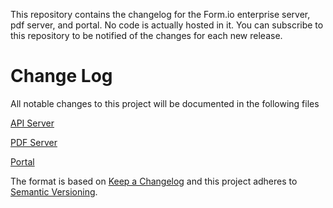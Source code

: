 This repository contains the changelog for the Form.io enterprise server, pdf server, and portal. No code is actually hosted in it. You can subscribe to this repository to be notified of the changes for each new release.

# Change Log
All notable changes to this project will be documented in the following files

[API Server](https://github.com/formio/enterprise-release/blob/master/API-Server-Change-Log.md)

[PDF Server](https://github.com/formio/enterprise-release/blob/master/PDF-Server-Change-Log.md)

[Portal](https://github.com/formio/enterprise-release/blob/master/Portal-Change-Log.md)

The format is based on [Keep a Changelog](http://keepachangelog.com/)
and this project adheres to [Semantic Versioning](http://semver.org/).







